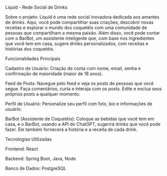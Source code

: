 

Liquid - Rede Social de Drinks

Sobre o projeto: Liquid é uma rede social inovadora dedicada aos amantes de drinks. Aqui, você pode compartilhar suas criações, descobrir novas receitas e explorar o mundo dos coquetéis com uma comunidade de pessoas que compartilham a mesma paixão. Além disso, você pode contar com o BarBot, um assistente inteligente que, com base nos ingredientes que você tem em casa, sugere drinks personalizados, com receitas e histórias dos coquetéis.

Funcionalidades Principais

Cadastro de Usuário:
Criação de conta com nome, email, senha e confirmação de maioridade (maior de 18 anos).

Feed de Posts:
Navegue pelo feed e veja os posts de pessoas que você segue.
Faça comentários, curta e interaja com os posts.
Edite e exclua seus próprios posts a qualquer momento.

Perfil de Usuário:
Personalize seu perfil com foto, bio e informações de usuário.

BarBot (Assistente de Coquetéis):
Coloque as bebidas que você tem em casa, e o BarBot, usando a API do ChatGPT, sugerirá drinks que você pode fazer. Ele também fornecerá a história e a receita de cada drink.


Tecnologias Utilizadas


Frontend: React

Backend: Spring Boot, Java, Node

Banco de Dados: PostgreSQL
